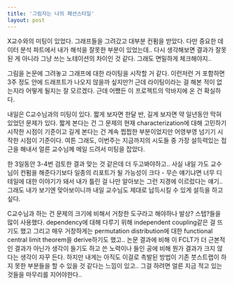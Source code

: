 ```yaml
---
title: '그림자는 나의 패션스타일'
layout: post
---
```


X교수와의 미팅이 있었다. 그래프들을 그려갔고 대부분 컨펌을 받았다. 다만 중요한 데이터 분석 파트에서 내가 해석을 잘못한 부분이 있었는데.. 다시 생각해보면 결과가 잘못된 게 아니라 그냥 쓰는 노테이션의 차이인 것 같다. 그래도 면밀하게 체크해야지..

그림을 논문에 그려놓고 그래프에 대한 라이팅을 시작할 거 같다. 이런저런 거 포함하면 3주 정도 안에 드래프트가 나오지 않을까 싶지만?! 근데 라이팅이라는 걸 해본 적이 없는지라 어떻게 될지는 잘 모르겠다. 근데 어쨌든 이 프로젝트의 막바지에 온 건 확실하다. 

내일은 C교수님과의 미팅이 있다. 짧게 보자면 한달 반, 길게 보자면 약 일년동안 막혀 있었던 문제가 있다. 짧게 본다는 건 그 문제의 현재 characterization에 대해 고민하기 시작한 시점이 기준이고 길게 본다는 건 계속 찝찝한 부분이었지만 어영부영 넘기기 시작한 시점이 기준이다. 여튼 그래도, 이번주는 지금까지의 시도들 중 가장 설득력있는 접근을 해내서 얼른 교수님께 메일 드려서 미팅을 잡았다. 

한 3일동안 3-4번 검토한 결과 맞는 것 같은데 더 두고봐야하고.. 사실 내일 가도 교수님이 컨펌을 해준다기보다 일종의 리포트가 될 가능성이 크다 - 무슨 얘기냐면 너무 디테일에 대한 이야기가 돼서 내가 틀린 걸 나만 알아보는 그런 지경에 이르렀다는 얘기.. 그래도 내가 보기엔 맞아보이니까 내일 교수님도 제대로 납득시킬 수 있게 설득을 하고 싶다. 

C교수님과 하는 건 문제의 크기에 비해서 거창한 도구라고 해야하나 발상? 스텝?들을 많이 사용했다. dependency에 대해 다루기 위해 independent coupling같은 걸 뜨기도 했고 그리고 매우 거창하게는 permutation distribution에 대한 functional central limit theorem을 derive하기도 했고.. 논문 결과에 비해 이 FCLT가 더 근본적인 결과가 아닌가 생각이 들기도 하고 쓴 노력이나 들인 공에 비해 뭔가 결과가 크지 않다는 생각이 자꾸 든다. 하지만 내게는 아직도 이걸로 촉발된 방법이 기존 붓스트랩이 하지 못한 부분들을 할 수 있을 것 같다는 느낌이 있고.. 그걸 하려면 얼른 지금 적고 있는 것들을 마무리를 지어야한다..
